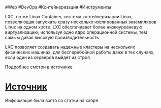 #Web #DevOps #Контейнеризация #Инструменты 

LXC, он же Linux Container, система контейнеризации Linux, позволяющая запускать сразу несколько изолированных экземпляров Linux на одном хосте. LXC обеспечивает более низкоуровневую виртуализацию, используя одно ядро операционной системы, тем самым давая высокую производительность

LXC позволяет создавать надежные кластеры на нескольких физических машинах, для бесперебойной работы даже в тех случаях, если один из серверов выйдет из строя

Подробнее смотри в источнике
# [Источник](https://habr.com/ru/companies/contell/articles/330794/)
Информация была взята со статьи на хабре